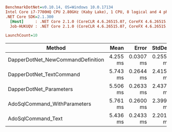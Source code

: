 ``` ini

BenchmarkDotNet=v0.10.14, OS=Windows 10.0.17134
Intel Core i7-7700HQ CPU 2.80GHz (Kaby Lake), 1 CPU, 8 logical and 4 physical cores
.NET Core SDK=2.1.300
  [Host]     : .NET Core 2.1.0 (CoreCLR 4.6.26515.07, CoreFX 4.6.26515.06), 64bit RyuJIT
  Job-HUKUQV : .NET Core 2.1.0 (CoreCLR 4.6.26515.07, CoreFX 4.6.26515.06), 64bit RyuJIT

LaunchCount=10  

```
|                            Method |     Mean |     Error |    StdDev |   Median | Rank | Allocated |
|---------------------------------- |---------:|----------:|----------:|---------:|-----:|----------:|
| DapperDotNet_NewCommandDefinition | 4.255 ms | 0.0307 ms | 0.2555 ms | 4.255 ms |    1 |   4.98 KB |
|          DapperDotNet_TextCommand | 5.743 ms | 0.2644 ms | 2.4157 ms | 4.388 ms |    3 |   3.54 KB |
|           DapperDotNet_Parameters | 5.506 ms | 0.2633 ms | 2.4375 ms | 4.211 ms |    2 |   4.98 KB |
|      AdoSqlCommand_WithParameters | 5.761 ms | 0.2600 ms | 2.3990 ms | 4.329 ms |    3 |   4.04 KB |
|                AdoSqlCommand_Text | 5.436 ms | 0.2433 ms | 2.2011 ms | 4.356 ms |    2 |   3.34 KB |
